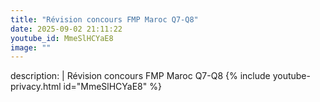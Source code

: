 ```yaml
---
title: "Révision concours FMP Maroc Q7-Q8"
date: 2025-09-02 21:11:22 
youtube_id: MmeSlHCYaE8
image: ""
---
```

description: |
  Révision concours FMP Maroc Q7-Q8
{% include youtube-privacy.html id="MmeSlHCYaE8" %}
